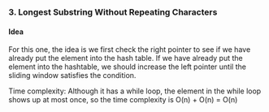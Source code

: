 ### 3. Longest Substring Without Repeating Characters

#### Idea
For this one, the idea is we first check the right pointer to see if we
have already put the element into the hash table. If we have already put
the element into the hashtable, we should increase the left pointer until
the sliding window satisfies the condition.


Time complexity:
Although it has a while loop, the element in the while loop shows up at
most once, so the time complexity is O(n) + O(n) = O(n)
